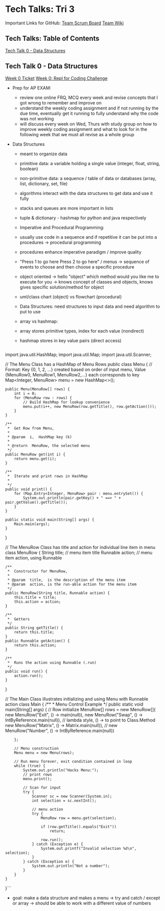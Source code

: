 # Tech Talks: Tri 3 #

Important Links for GitHub:
[Team Scrum Board](https://github.com/mistylavender/RedTailedHawks/projects/1)
[Team Wiki](https://github.com/mistylavender/RedTailedHawks/wiki)

## Tech Talks: Table of Contents ##

[Tech Talk 0 - Data Structures](#tech-talk-0---data-structures)


## Tech Talk 0 - Data Structures ##

[Week 0 Ticket](https://github.com/mistylavender/RedTailedHawks/projects/1#card-79098981)
[Week 0: Repl for Coding Challenge](https://replit.com/@MistyLavender/Data-Structures#Main.java)

* Prep for AP EXAM:
  * review one online FRQ, MCQ every week and revise concepts that I got wrong to remember and improve on
  * understand the weekly coding assignment and if not running by the due time, eventually get it running to fully understand why the code was not working
  * will discuss every week on Wed, Thurs with study group on how to improve weekly coding assignment and what to look for in the following week that we must all revise as a whole group

* Data Structures
  * meant to organize data
  * primitive data: a variable holding a single value (integer, float, string, boolean) 
  * non-primitive data: a sequence / table of data or databases (array, list, dictionary, set, file)
  * algorithms interact with the data structures to get data and use it fully
  * stacks and queues are more important in lists
  * tuple & dictionary - hashmap for python and java respectively
  * Imperative and Procedural Programming:
  * usually use code in a sequence and if repetitive it can be put into a procedures -> procedural programming
  * procedures enhance imperative paradigm / improve quality
  * "Press 1 to go here Press 2 to go here" / menus -> sequence of events to choose and then choose a specific procedure
  * object oriented -> hello "object" which method would you like me to execute for you -> knows concept of classes and objects, knows gives specific solution/method for object
  * uml/class chart (object) vs flowchart (procedural)
  * Data Structures: need structures to input data and need algorithm to put to use
  * array vs hashmap: 
  * array stores primitive types, index for each value (nondirect)
  * hashmap stores in key value pairs (direct access)

     ```//package hacks

 import java.util.HashMap;
 import java.util.Map;
 import java.util.Scanner;

 // The Menu Class has a HashMap of Menu Rows
 public class Menu {
    // Format: Key {0, 1, 2, ...} created based on order of input menu, Value {MenuRow0, MenuRow1, MenuRow2,...} each corresponds to key
    Map<Integer, MenuRow> menu = new HashMap<>();

    public Menu(MenuRow[] rows) {
        int i = 0;
        for (MenuRow row : rows) {
            // Build HashMap for lookup convenience
            menu.put(i++, new MenuRow(row.getTitle(), row.getAction()));
        }
    }

    /**
     *  Get Row from Menu,
     *
     * @param  i,  HashMap key (k)
     *
     * @return  MenuRow, the selected menu
     */
    public MenuRow get(int i) {
        return menu.get(i);
    }

    /**
     *  Iterate and print rows in HashMap
     *
     */
    public void print() {
        for (Map.Entry<Integer, MenuRow> pair : menu.entrySet()) {
            System.out.println(pair.getKey() + " ==> " + pair.getValue().getTitle());
        }
    }

    public static void main(String[] args) {
        Main.main(args);
    }

 }

 // The MenuRow Class has title and action for individual line item in menu
class MenuRow {
    String title;       // menu item title
    Runnable action;    // menu item action, using Runnable

    /**
     *  Constructor for MenuRow,
     *
     * @param  title,  is the description of the menu item
     * @param  action, is the run-able action for the menu item
     */
    public MenuRow(String title, Runnable action) {
        this.title = title;
        this.action = action;
    }

    /**
     *  Getters
     */
    public String getTitle() {
        return this.title;
    }
    public Runnable getAction() {
        return this.action;
    }

    /**
     *  Runs the action using Runnable (.run)
     */
    public void run() {
        action.run();
    }
 }

 // The Main Class illustrates initializing and using Menu with Runnable action
 class Main {
    /**
     *  Menu Control Example
     */
    public static void main(String[] args) {
        // Row initialize
        MenuRow[] rows = new MenuRow[]{
                new MenuRow("Exit", () -> main(null)),
                new MenuRow("Swap", () -> IntByReference.main(null)),  // lambda style, () -> to point to Class.Method
                new MenuRow("Matrix", () -> Matrix.main(null)),
               // new MenuRow("Number", () -> IntByReference.main(null))

        };

        // Menu construction
        Menu menu = new Menu(rows);

        // Run menu forever, exit condition contained in loop
        while (true) {
            System.out.println("Hacks Menu:");
            // print rows
            menu.print();

            // Scan for input
            try {
                Scanner sc = new Scanner(System.in);
                int selection = sc.nextInt();

                // menu action
                try {
                    MenuRow row = menu.get(selection);
                  
                    if (row.getTitle().equals("Exit"))
                        return;
                   
                    row.run();
                } catch (Exception e) {
                    System.out.printf("Invalid selection %d\n", selection);
                }
            } catch (Exception e) {
                System.out.println("Not a number");
            }
        }
    }
 }```

  * goal: make a data structure and makes a menu -> try and catch / except or array -> should be able to work with a different value of numbers

